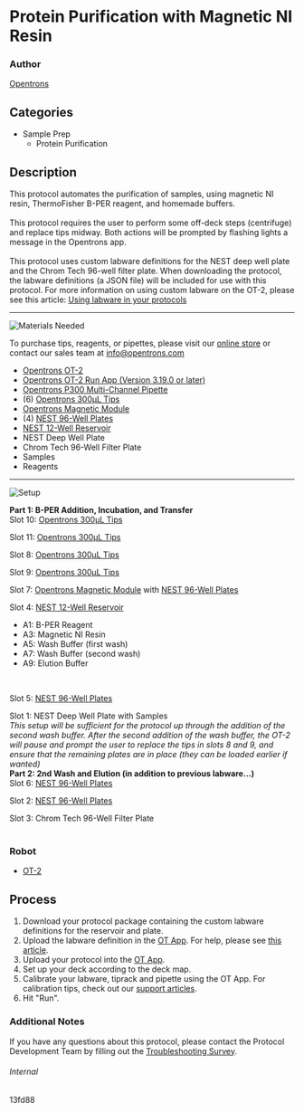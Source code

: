 # Protein Purification with Magnetic NI Resin

### Author
[Opentrons](https://opentrons.com/)

## Categories
* Sample Prep
	* Protein Purification


## Description
This protocol automates the purification of samples, using magnetic NI resin, ThermoFisher B-PER reagent, and homemade buffers.</br>
</br>
This protocol requires the user to perform some off-deck steps (centrifuge) and replace tips midway. Both actions will be prompted by flashing lights a message in the Opentrons app.</br>
</br>
This protocol uses custom labware definitions for the NEST deep well plate and the Chrom Tech 96-well filter plate. When downloading the protocol, the labware definitions (a JSON file) will be included for use with this protocol. For more information on using custom labware on the OT-2, please see this article: [Using labware in your protocols](https://support.opentrons.com/en/articles/3136506-using-labware-in-your-protocols)


---
![Materials Needed](https://s3.amazonaws.com/opentrons-protocol-library-website/custom-README-images/001-General+Headings/materials.png)

To purchase tips, reagents, or pipettes, please visit our [online store](https://shop.opentrons.com/) or contact our sales team at [info@opentrons.com](mailto:info@opentrons.com)

* [Opentrons OT-2](https://shop.opentrons.com/collections/ot-2-robot/products/ot-2)
* [Opentrons OT-2 Run App (Version 3.19.0 or later)](https://opentrons.com/ot-app/)
* [Opentrons P300 Multi-Channel Pipette](https://shop.opentrons.com/collections/ot-2-pipettes)
* (6) [Opentrons 300µL Tips](https://shop.opentrons.com/collections/opentrons-tips/products/opentrons-300ul-tips)
* [Opentrons Magnetic Module](https://shop.opentrons.com/collections/hardware-modules/products/magdeck)
* (4) [NEST 96-Well Plates](https://shop.opentrons.com/collections/verified-labware/products/nest-0-1-ml-96-well-pcr-plate-full-skirt)
* [NEST 12-Well Reservoir](https://shop.opentrons.com/collections/verified-labware/products/nest-12-well-reservoir-15-ml)
* NEST Deep Well Plate
* Chrom Tech 96-Well Filter Plate
* Samples
* Reagents



---
![Setup](https://s3.amazonaws.com/opentrons-protocol-library-website/custom-README-images/001-General+Headings/Setup.png)

**Part 1: B-PER Addition, Incubation, and Transfer**</br>
Slot 10: [Opentrons 300µL Tips](https://shop.opentrons.com/collections/opentrons-tips/products/opentrons-300ul-tips)

Slot 11: [Opentrons 300µL Tips](https://shop.opentrons.com/collections/opentrons-tips/products/opentrons-300ul-tips)

Slot 8: [Opentrons 300µL Tips](https://shop.opentrons.com/collections/opentrons-tips/products/opentrons-300ul-tips)

Slot 9: [Opentrons 300µL Tips](https://shop.opentrons.com/collections/opentrons-tips/products/opentrons-300ul-tips)

Slot 7: [Opentrons Magnetic Module](https://shop.opentrons.com/collections/hardware-modules/products/magdeck) with [NEST 96-Well Plates](https://shop.opentrons.com/collections/verified-labware/products/nest-0-1-ml-96-well-pcr-plate-full-skirt)

Slot 4: [NEST 12-Well Reservoir](https://shop.opentrons.com/collections/verified-labware/products/nest-12-well-reservoir-15-ml)</br>
* A1: B-PER Reagent
* A3: Magnetic NI Resin
* A5: Wash Buffer (first wash)
* A7: Wash Buffer (second wash)
* A9: Elution Buffer
</br>

Slot 5: [NEST 96-Well Plates](https://shop.opentrons.com/collections/verified-labware/products/nest-0-1-ml-96-well-pcr-plate-full-skirt)

Slot 1: NEST Deep Well Plate with Samples
</br>
*This setup will be sufficient for the protocol up through the addition of the second wash buffer. After the second addition of the wash buffer, the OT-2 will pause and prompt the user to replace the tips in slots 8 and 9, and ensure that the remaining plates are in place (they can be loaded earlier if wanted)*
</br>
**Part 2: 2nd Wash and Elution (in addition to previous labware...)**</br>
Slot 6: [NEST 96-Well Plates](https://shop.opentrons.com/collections/verified-labware/products/nest-0-1-ml-96-well-pcr-plate-full-skirt)

Slot 2: [NEST 96-Well Plates](https://shop.opentrons.com/collections/verified-labware/products/nest-0-1-ml-96-well-pcr-plate-full-skirt)

Slot 3: Chrom Tech 96-Well Filter Plate
</br>
</br>


### Robot
* [OT-2](https://opentrons.com/ot-2)

## Process

1. Download your protocol package containing the custom labware definitions for the reservoir and plate.
2. Upload the labware definition in the [OT App](https://opentrons.com/ot-app). For help, please see [this article](https://support.opentrons.com/en/articles/3136506-using-labware-in-your-protocols).
3. Upload your protocol into the [OT App](https://opentrons.com/ot-app).
4. Set up your deck according to the deck map.
5. Calibrate your labware, tiprack and pipette using the OT App. For calibration tips, check out our [support articles](https://support.opentrons.com/en/collections/1559720-guide-for-getting-started-with-the-ot-2).
6. Hit "Run".

### Additional Notes
If you have any questions about this protocol, please contact the Protocol Development Team by filling out the [Troubleshooting Survey](https://protocol-troubleshooting.paperform.co/).

###### Internal
13fd88
